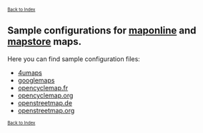 <small><small>[Back to Index](../../../index.md)</small></small>

## Sample configurations for [maponline](../MapOnline/maponline.md) and [mapstore](../MapStore/mapstore.md) maps.

Here you can find sample configuration files:

- [4umaps](./4umaps/config.xml)
- [googlemaps](./googlemaps/config.xml)
- [opencyclemap.fr](./opencyclemap.fr/config.xml)
- [opencyclemap.org](./opencyclemap.org/config.xml)
- [openstreetmap.de](./openstreetmap.de/config.xml)
- [openstreetmap.org](./openstreetmap.org/config.xml)



<small><small>[Back to Index](../../../index.md)</small></small>